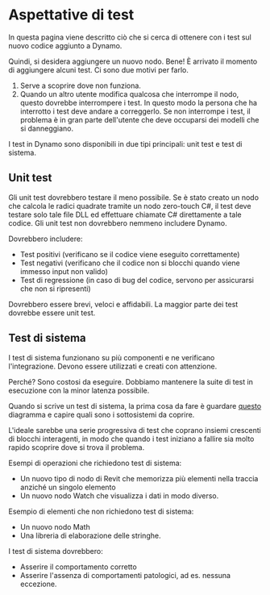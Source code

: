 # Aspettative di test

In questa pagina viene descritto ciò che si cerca di ottenere con i test sul nuovo codice aggiunto a Dynamo.

Quindi, si desidera aggiungere un nuovo nodo. Bene! È arrivato il momento di aggiungere alcuni test. Ci sono due motivi per farlo.

1. Serve a scoprire dove non funziona.
2. Quando un altro utente modifica qualcosa che interrompe il nodo, questo dovrebbe interrompere i test. In questo modo la persona che ha interrotto i test deve andare a correggerlo. Se non interrompe i test, il problema è in gran parte dell'utente che deve occuparsi dei modelli che si danneggiano.

I test in Dynamo sono disponibili in due tipi principali: unit test e test di sistema.

## Unit test

Gli unit test dovrebbero testare il meno possibile. Se è stato creato un nodo che calcola le radici quadrate tramite un nodo zero-touch C#, il test deve testare solo tale file DLL ed effettuare chiamate C# direttamente a tale codice. Gli unit test non dovrebbero nemmeno includere Dynamo.

Dovrebbero includere:

* Test positivi (verificano se il codice viene eseguito correttamente)
* Test negativi (verificano che il codice non si blocchi quando viene immesso input non valido)
* Test di regressione (in caso di bug del codice, servono per assicurarsi che non si ripresenti)

Dovrebbero essere brevi, veloci e affidabili. La maggior parte dei test dovrebbe essere unit test.

## Test di sistema

I test di sistema funzionano su più componenti e ne verificano l'integrazione. Devono essere utilizzati e creati con attenzione. 

Perché? Sono costosi da eseguire. Dobbiamo mantenere la suite di test in esecuzione con la minor latenza possibile.

Quando si scrive un test di sistema, la prima cosa da fare è guardare [questo](https://github.com/DynamoDS/Dynamo/blob/master/doc/system/Layer%20Diagram.pdf) diagramma e capire quali sono i sottosistemi da coprire.

L'ideale sarebbe una serie progressiva di test che coprano insiemi crescenti di blocchi interagenti, in modo che quando i test iniziano a fallire sia molto rapido scoprire dove si trova il problema.

Esempi di operazioni che richiedono test di sistema:

* Un nuovo tipo di nodo di Revit che memorizza più elementi nella traccia anziché un singolo elemento
* Un nuovo nodo Watch che visualizza i dati in modo diverso.

Esempio di elementi che non richiedono test di sistema:

* Un nuovo nodo Math
* Una libreria di elaborazione delle stringhe.

I test di sistema dovrebbero:

* Asserire il comportamento corretto
* Asserire l'assenza di comportamenti patologici, ad es. nessuna eccezione.